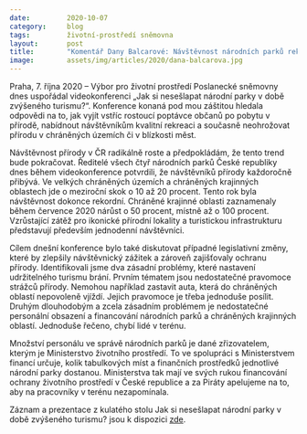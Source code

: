 ```yaml
---
date:         2020-10-07
category:     blog
tags:         životní-prostředí sněmovna
layout:       post
title:        "Komentář Dany Balcarové: Návštěvnost národních parků rekordně roste, kromě turismu je třeba podpořit i ochranu krajiny. Piráti apelují na posílení počtu strážců přírody"
image:        assets/img/articles/2020/dana-balcarova.jpg
---
```





Praha, 7. října 2020 – Výbor pro životní prostředí Poslanecké sněmovny dnes uspořádal videokonferenci „Jak si nesešlapat národní parky v době zvýšeného turismu?“. Konference konaná pod mou záštitou hledala odpovědi na to, jak vyjít vstříc rostoucí poptávce občanů po pobytu v přírodě, nabídnout návštěvníkům kvalitní rekreaci a současně neohrožovat přírodu v chráněných územích či v blízkosti měst. 

Návštěvnost přírody v ČR radikálně roste a předpokládám, že tento trend bude pokračovat. Ředitelé všech čtyř národních parků České republiky dnes během videokonference potvrdili, že návštěvníků přírody každoročně přibývá. Ve velkých chráněných územích a chráněných krajinných oblastech jde o meziroční skok o 10 až 20 procent. Tento rok byla návštěvnost dokonce rekordní. Chráněné krajinné oblasti zaznamenaly během července 2020 nárůst o 50 procent, místně až o 100 procent. Vzrůstající  zátěž pro ikonické přírodní lokality a turistickou infrastrukturu představují především jednodenní návštěvníci.     

Cílem dnešní konference bylo také diskutovat případné legislativní změny, které by zlepšily návštěvnický zážitek a zároveň zajišťovaly ochranu přírody. Identifikovali jsme dva zásadní problémy, které nastavení udržitelného turismu brání. Prvním tématem jsou nedostatečné pravomoce strážců přírody. Nemohou například zastavit auta, která do chráněných oblastí nepovoleně vjíždí. Jejich pravomoce je třeba jednoduše posílit. Druhým dlouhodobým a zcela zásadním problémem je nedostatečné personální obsazení a financování národních parků a chráněných krajinných oblastí. Jednoduše řečeno, chybí lidé v terénu. 

Množství personálu ve správě národních parků je dané zřizovatelem, kterým je Ministerstvo životního prostředí. To ve spolupráci s Ministerstvem financí určuje, kolik tabulkových míst a finančních prostředků jednotlivé národní parky dostanou. Ministerstva tak mají ve svých rukou financování ochrany životního prostředí v České republice a za Piráty apelujeme na to, aby na pracovníky v terénu nezapomínala. 

Záznam a prezentace z kulatého stolu Jak si nesešlapat národní parky v době zvýšeného turismu? jsou k dispozici [zde](https://www.psp.cz/sqw/hp.sqw?k=4606&td=19&cu=23).
